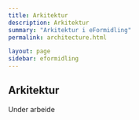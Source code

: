 ```yaml
---
title: Arkitektur
description: Arkitektur
summary: "Arkitektur i eFormidling"
permalink: architecture.html

layout: page
sidebar: eformidling
---
```


## Arkitektur

Under arbeide